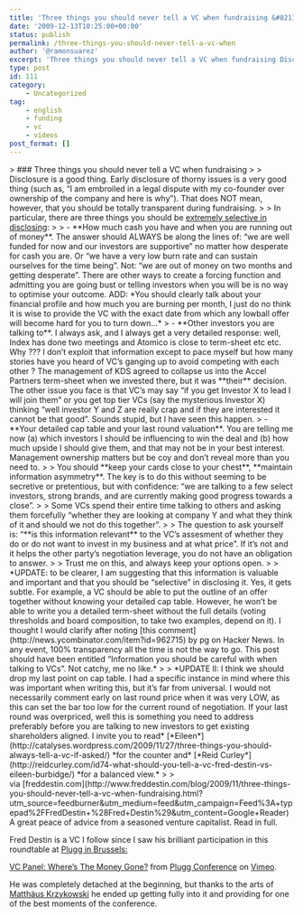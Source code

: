 ```yaml
---
title: 'Three things you should never tell a VC when fundraising &#8211; Fred Destin'
date: '2009-12-13T10:25:00+00:00'
status: publish
permalink: /three-things-you-should-never-tell-a-vc-when
author: '@ramonsuarez'
excerpt: 'Three things you should never tell a VC when fundraising Disclosure is a good thing. Early disclosure of thorny issues is a very good thing (such as, "I am embroiled in a legal dispute with my co-founder over ownership of the company and here is w...'
type: post
id: 111
category:
    - Uncategorized
tag:
    - english
    - funding
    - vc
    - videos
post_format: []
---
```

<div class="posterous_bookmarklet_entry">> ### Three things you should never tell a VC when fundraising
> 
> <div class="entry-content"><div class="entry-body">Disclosure is a good thing. Early disclosure of thorny issues is a very good thing (such as, “I am embroiled in a legal dispute with my co-founder over ownership of the company and here is why”). That does NOT mean, however, that you should be totally transparent during fundraising.
> 
> In particular, there are three things you should be <span style="text-decoration:underline;">extremely selective in disclosing</span>:
> 
> - **How much cash you have and when you are running out of money**. The answer should ALWAYS be along the lines of: “we are well funded for now and our investors are supportive” no matter how desperate for cash you are. Or “we have a very low burn rate and can sustain ourselves for the time being”. Not: “we are out of money on two months and getting desperate”. There are other ways to create a forcing function and admitting you are going bust or telling investors when you will be is no way to optimise your outcome. ADD: *You should clearly talk about your financial profile and how much you are burning per month, I just do no think it is wise to provide the VC with the exact date from which any lowball offer will become hard for you to turn down…*
> - **Other investors you are talking to**. I always ask, and I always get a very detailed response: well, Index has done two meetings and Atomico is close to term-sheet etc etc. Why ??? I don’t exploit that information except to pace myself but how many stories have you heard of VC’s ganging up to avoid competing with each other ? The management of KDS agreed to collapse us into the Accel Partners term-sheet when we invested there, but it was **their** decision. The other issue you face is that VC’s may say “if you get Investor X to lead I will join them” or you get top tier VCs (say the mysterious Investor X) thinking “well investor Y and Z are really crap and if they are interested it cannot be that good”. Sounds stupid, but I have seen this happen.
> - **Your detailed cap table and your last round valuation**. You are telling me now (a) which investors I should be influencing to win the deal and (b) how much upside I should give them, and that may not be in your best interest. Management ownership matters but be coy and don’t reveal more than you need to.
> 
> You should **keep your cards close to your chest**, **maintain information asymmetry**. The key is to do this without seeming to be secretive or pretentious, but with confidence: “we are talking to a few select investors, strong brands, and are currently making good progress towards a close”.
> 
> Some VCs spend their entire time talking to others and asking them forcefully “whether they are looking at company Y and what they think of it and should we not do this together”.
> 
> The question to ask yourself is: “**is this information relevant** to the VC’s assesment of whether they do or do not want to invest in my business and at what price”. If it’s not and it helps the other party’s negotiation leverage, you do not have an obligation to answer.
> 
> Trust me on this, and always keep your options open.
> 
> *UPDATE: to be clearer, I am suggesting that this information is valuable and important and that you should be “selective” in disclosing it. Yes, it gets subtle. For example, a VC should be able to put the outline of an offer together without knowing your detailed cap table. However, he won’t be able to write you a detailed term-sheet without the full details (voting thresholds and board composition, to take two examples, depend on it). I thought I would clarify after noting [this comment](http://news.ycombinator.com/item?id=962715) by pg on Hacker News. In any event, 100% transparency all the time is not the way to go. This post should have been entitled “Information you should be careful with when talking to VCs”. Not catchy, me no like.*
> 
> *UPDATE II: I think we should drop my last point on cap table. I had a specific instance in mind where this was important when writing this, but it’s far from universal. I would not necessarily comment early on last round price when it was very LOW, as this can set the bar too low for the current round of negotiation. If your last round was overpriced, well this is something you need to address preferably before you are talking to new investors to get existing shareholders aligned. I invite you to read* [*Eileen*](http://catalyses.wordpress.com/2009/11/27/three-things-you-should-always-tell-a-vc-if-asked/) *for the counter and* [*Reid Curley*](http://reidcurley.com/id74-what-should-you-tell-a-vc-fred-destin-vs-eileen-burbidge/) *for a balanced view.*
> 
> </div></div>

<div class="posterous_quote_citation">via [freddestin.com](http://www.freddestin.com/blog/2009/11/three-things-you-should-never-tell-a-vc-when-fundraising.html?utm_source=feedburner&utm_medium=feed&utm_campaign=Feed%3A+typepad%2FFredDestin+%28Fred+Destin%29&utm_content=Google+Reader)</div>A great peace of advice from a seasoned venture capitalist. Read in full.

Fred Destin is a VC I follow since I saw his brilliant participation in this roundtable at [Plugg in Brussels: ](http://www.plugg.eu)

[VC Panel: Where’s The Money Gone?](http://vimeo.com/3619081) from [Plugg Conference](http://vimeo.com/plugg) on [Vimeo](http://vimeo.com).

He was completely detached at the beginning, but thanks to the arts of [Matthäus Krzykowski](http://venturebeat.com/author/matthaus-krzykowski/) he ended up getting fully into it and providing for one of the best moments of the conference.

</div>